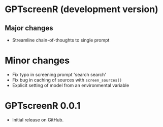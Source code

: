 # GPTscreenR (development version)

## Major changes

- Streamline chain-of-thoughts to single prompt

# Minor changes

- Fix typo in screening prompt 'search search'
- Fix bug in caching of sources with `screen_sources()`
- Explicit setting of model from an environmental variable

# GPTscreenR 0.0.1

- Initial release on GitHub.

